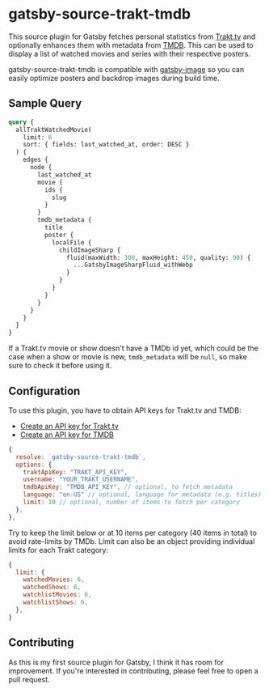 # gatsby-source-trakt-tmdb

This source plugin for Gatsby fetches personal statistics from
[Trakt.tv](https://trakt.tv) and optionally enhances them with
metadata from [TMDB](https://tmdb.org). This can be used to
display a list of watched movies and series with their respective
posters.

gatsby-source-trakt-tmdb is compatible with
[gatsby-image](https://www.gatsbyjs.org/packages/gatsby-image/) so you can
easily optimize posters and backdrop images during build time.

## Sample Query

```graphql
query {
  allTraktWatchedMovie(
    limit: 6
    sort: { fields: last_watched_at, order: DESC }
  ) {
    edges {
      node {
        last_watched_at
        movie {
          ids {
            slug
          }
        }
        tmdb_metadata {
          title
          poster {
            localFile {
              childImageSharp {
                fluid(maxWidth: 300, maxHeight: 450, quality: 90) {
                  ...GatsbyImageSharpFluid_withWebp
                }
              }
            }
          }
        }
      }
    }
  }
}
```

If a Trakt.tv movie or show doesn't have a TMDb id yet, which could be the case
when a show or movie is new, `tmdb_metadata` will be `null`, so make sure to
check it before using it.

## Configuration

To use this plugin, you have to obtain API keys for Trakt.tv and TMDB:

- [Create an API key for Trakt.tv](https://trakt.tv/oauth/applications/new)
- [Create an API key for TMDB](https://www.themoviedb.org/settings/api)

```javascript
{
  resolve: `gatsby-source-trakt-tmdb`,
  options: {
    traktApiKey: "TRAKT_API_KEY",
    username: "YOUR_TRAKT_USERNAME",
    tmdbApiKey: "TMDB_API_KEY", // optional, to fetch metadata
    language: "en-US" // optional, language for metadata (e.g. titles)
    limit: 10 // optional, number of items to fetch per category
  },
},
```

Try to keep the limit below or at 10 items per category (40 items in total) to avoid
rate-limits by TMDb. Limit can also be an object providing individual limits for each
Trakt category:

```javascript
{
  limit: {
    watchedMovies: 6,
    watchedShows: 6,
    watchlistMovies: 6,
    watchlistShows: 6,
  },
}
```

## Contributing

As this is my first source plugin for Gatsby, I think it has
room for improvement. If you're interested in contributing,
please feel free to open a pull request.
